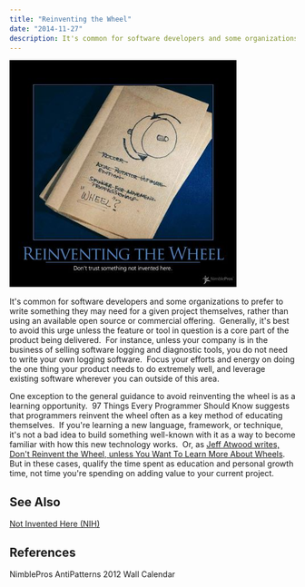 ```yaml
---
title: "Reinventing the Wheel"
date: "2014-11-27"
description: It's common for software developers and some organizations to prefer to write something they may need for a given project themselves, rather than using an available open source or commercial offering.
---
```


![ReinventingTheWheel](images/reinvent-the-wheel-400x400.jpg)

It's common for software developers and some organizations to prefer to write something they may need for a given project themselves, rather than using an available open source or commercial offering.  Generally, it's best to avoid this urge unless the feature or tool in question is a core part of the product being delivered.  For instance, unless your company is in the business of selling software logging and diagnostic tools, you do not need to write your own logging software.  Focus your efforts and energy on doing the one thing your product needs to do extremely well, and leverage existing software wherever you can outside of this area.

One exception to the general guidance to avoid reinventing the wheel is as a learning opportunity.  97 Things Every Programmer Should Know suggests that programmers reinvent the wheel often as a key method of educating themselves.  If you're learning a new language, framework, or technique, it's not a bad idea to build something well-known with it as a way to become familiar with how this new technology works.  Or, as [Jeff Atwood writes, Don't Reinvent the Wheel, unless You Want To Learn More About Wheels](http://www.codinghorror.com/blog/2009/02/dont-reinvent-the-wheel-unless-you-plan-on-learning-more-about-wheels.html).  But in these cases, qualify the time spent as education and personal growth time, not time you're spending on adding value to your current project.

## See Also

[Not Invented Here (NIH)](/antipatterns/not-invented-here)

## References

NimblePros AntiPatterns 2012 Wall Calendar
